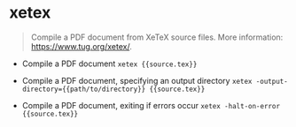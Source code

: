 # xetex
> Compile a PDF document from XeTeX source files.
> More information: <https://www.tug.org/xetex/>.

- Compile a PDF document
`xetex {{source.tex}}`

- Compile a PDF document, specifying an output directory
`xetex -output-directory={{path/to/directory}} {{source.tex}}`

- Compile a PDF document, exiting if errors occur
`xetex -halt-on-error {{source.tex}}`
